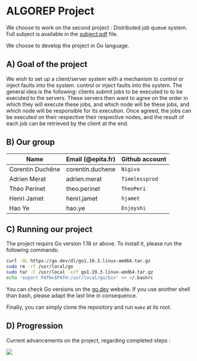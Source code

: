 # ALGOREP Project

We choose to work on the second project : Distributed job queue system.
Full subject is available in the [subject.pdf](subject.pdf) file.

We choose to develop the project in Go language.

## A) Goal of the project

We wish to set up a client/server system with a mechanism to control or inject
faults into the system. control or inject faults into the system. The general
idea is the following: clients submit jobs to be executed to to be executed to
the servers. These servers then want to agree on the order in which they will
execute these jobs, and which node will be these jobs, and which node will be
responsible for its execution. Once agreed, the jobs can be executed on their
respective their respective nodes, and the result of each job can be retrieved
by the client at the end.

## B) Our group

| Name             | Email (@epita.fr)         | Github account |
| ---------------- | ------------------------- | -------------- |
| Corentin Duchêne | corentin.duchene          | `Nigiva`       |
| Adrien Merat     | adrien.merat              | `Timelessprod` |
| Théo Perinet     | theo.perinet              | `TheoPeri`     |
| Henri Jamet      | henri.jamet               | `hjamet`       |
| Hao Ye           | hao.ye                    | `Enjoyshi`

## C) Running our project

The project requirs Go version 1.18 or above. To install it, please run the
following commands:
```bash
curl -OL https://go.dev/dl/go1.19.3.linux-amd64.tar.gz
sudo rm -rf /usr/local/go
sudo tar -C /usr/local -xzf go1.19.3.linux-amd64.tar.gz
echo 'export PATH=$PATH:/usr/local/go/bin' >> ~/.bashrc
```

You can check Go versions on the [go.dev](https://go.dev/dl/) website. If you
use another shell than bash, please adapt the last line in consequence.

Finally, you can simply clone the repository and run `make` at its root.

## D) Progression

Current advancements on the project, regarding completed steps :

![](https://geps.dev/progress/0)